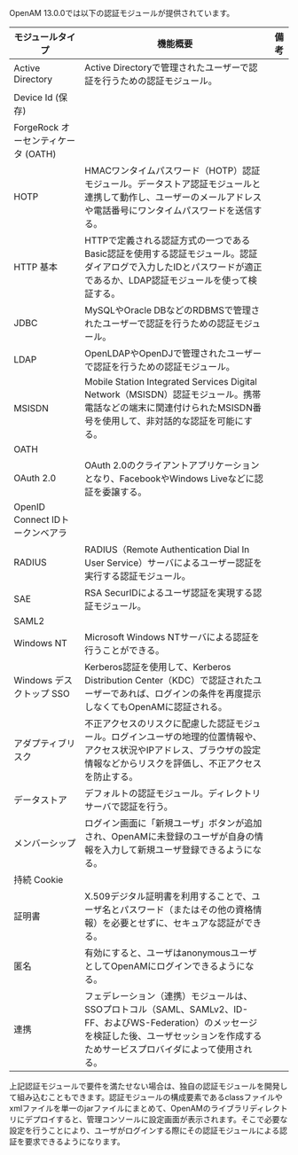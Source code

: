 OpenAM 13.0.0では以下の認証モジュールが提供されています。

|モジュールタイプ|機能概要|備考|
|---|---|---|
|Active Directory|Active Directoryで管理されたユーザーで認証を行うための認証モジュール。||
|Device Id (保存)|||
|ForgeRock オーセンティケータ (OATH)|||
|HOTP|HMACワンタイムパスワード（HOTP）認証モジュール。データストア認証モジュールと連携して動作し、ユーザーのメールアドレスや電話番号にワンタイムパスワードを送信する。||
|HTTP 基本|HTTPで定義される認証方式の一つであるBasic認証を使用する認証モジュール。認証ダイアログで入力したIDとパスワードが適正であるか、LDAP認証モジュールを使って検証する。||
|JDBC|MySQLやOracle DBなどのRDBMSで管理されたユーザーで認証を行うための認証モジュール。||
|LDAP|OpenLDAPやOpenDJで管理されたユーザーで認証を行うための認証モジュール。||
|MSISDN|Mobile Station Integrated Services Digital Network（MSISDN）認証モジュール。携帯電話などの端末に関連付けられたMSISDN番号を使用して、非対話的な認証を可能にする。||
|OATH|||
|OAuth 2.0|OAuth 2.0のクライアントアプリケーションとなり、FacebookやWindows Liveなどに認証を委譲する。||
|OpenID Connect IDトークンベアラ|||
|RADIUS|RADIUS（Remote Authentication Dial In User Service）サーバによるユーザー認証を実行する認証モジュール。||
|SAE|RSA SecurIDによるユーザ認証を実現する認証モジュール。||
|SAML2|||
|Windows NT|Microsoft Windows NTサーバによる認証を行うことができる。||
|Windows デスクトップ SSO|Kerberos認証を使用して、Kerberos Distribution Center（KDC）で認証されたユーザーであれば、ログインの条件を再度提示しなくてもOpenAMに認証される。||
|アダプティブリスク|不正アクセスのリスクに配慮した認証モジュール。ログインユーザの地理的位置情報や、アクセス状況やIPアドレス、ブラウザの設定情報などからリスクを評価し、不正アクセスを防止する。||
|データストア|デフォルトの認証モジュール。ディレクトリサーバで認証を行う。||
|メンバーシップ|ログイン画面に「新規ユーザ」ボタンが追加され、OpenAMに未登録のユーザが自身の情報を入力して新規ユーザ登録できるようになる。||
|持続 Cookie|||
|証明書|X.509デジタル証明書を利用することで、ユーザ名とパスワード（またはその他の資格情報）を必要とせずに、セキュアな認証ができる。||
|匿名|有効にすると、ユーザはanonymousユーザとしてOpenAMにログインできるようになる。||
|連携|フェデレーション（連携）モジュールは、SSOプロトコル（SAML、SAMLv2、ID-FF、およびWS-Federation）のメッセージを検証した後、ユーザセッションを作成するためサービスプロバイダによって使用される。||

上記認証モジュールで要件を満たせない場合は、独自の認証モジュールを開発して組み込むこともできます。認証モジュールの構成要素であるclassファイルやxmlファイルを単一のjarファイルにまとめて、OpenAMのライブラリディレクトリにデプロイすると、管理コンソールに設定画面が表示されます。そこで必要な設定を行うことにより、ユーザがログインする際にその認証モジュールによる認証を要求できるようになります。
